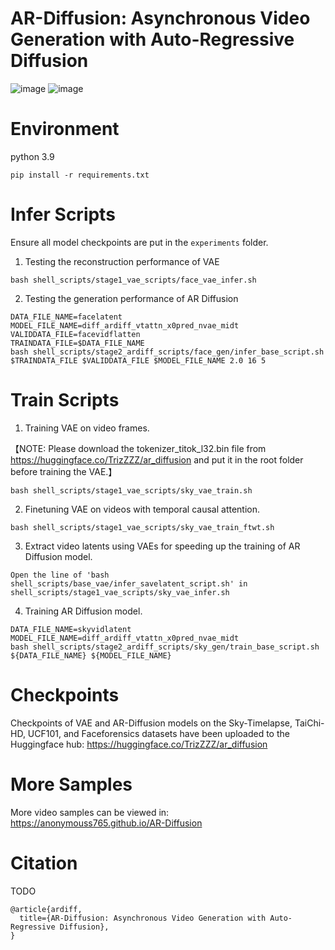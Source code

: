 # AR-Diffusion: Asynchronous Video Generation with Auto-Regressive Diffusion
![image](https://code.byted.org/sunmingzhen.triz/3d_tokenizer/blob/release/fig1.png)
![image](https://code.byted.org/sunmingzhen.triz/3d_tokenizer/blob/release/fig2.png)

# Environment
python 3.9
```
pip install -r requirements.txt
```

# Infer Scripts
Ensure all model checkpoints are put in the `experiments` folder.

1. Testing the reconstruction performance of VAE
```
bash shell_scripts/stage1_vae_scripts/face_vae_infer.sh
```

2. Testing the generation performance of AR Diffusion
```
DATA_FILE_NAME=facelatent
MODEL_FILE_NAME=diff_ardiff_vtattn_x0pred_nvae_midt
VALIDDATA_FILE=facevidflatten
TRAINDATA_FILE=$DATA_FILE_NAME
bash shell_scripts/stage2_ardiff_scripts/face_gen/infer_base_script.sh $TRAINDATA_FILE $VALIDDATA_FILE $MODEL_FILE_NAME 2.0 16 5
```

# Train Scripts

1. Training VAE on video frames.

【NOTE: Please download the tokenizer_titok_l32.bin file from https://huggingface.co/TrizZZZ/ar_diffusion and put it in the root folder before training the VAE.】
```
bash shell_scripts/stage1_vae_scripts/sky_vae_train.sh
```

2. Finetuning VAE on videos with temporal causal attention.
```
bash shell_scripts/stage1_vae_scripts/sky_vae_train_ftwt.sh
```

3. Extract video latents using VAEs for speeding up the training of AR Diffusion model.
```
Open the line of 'bash shell_scripts/base_vae/infer_savelatent_script.sh' in 
shell_scripts/stage1_vae_scripts/sky_vae_infer.sh
```

4. Training AR Diffusion model.
```
DATA_FILE_NAME=skyvidlatent
MODEL_FILE_NAME=diff_ardiff_vtattn_x0pred_nvae_midt
bash shell_scripts/stage2_ardiff_scripts/sky_gen/train_base_script.sh ${DATA_FILE_NAME} ${MODEL_FILE_NAME}
```

# Checkpoints
Checkpoints of VAE and AR-Diffusion models on the Sky-Timelapse, TaiChi-HD, UCF101, and Faceforensics datasets have been uploaded to the Huggingface hub: https://huggingface.co/TrizZZZ/ar_diffusion

# More Samples
More video samples can be viewed in: https://anonymouss765.github.io/AR-Diffusion

# Citation
TODO
```
@article{ardiff,
  title={AR-Diffusion: Asynchronous Video Generation with Auto-Regressive Diffusion},
}
```
